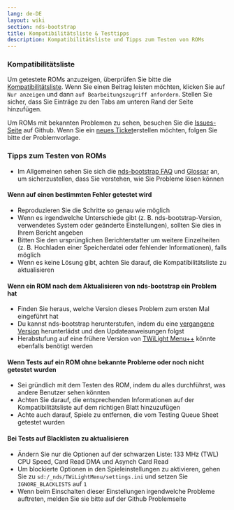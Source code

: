 ```yaml
---
lang: de-DE
layout: wiki
section: nds-bootstrap
title: Kompatibilitätsliste & Testtipps
description: Kompatibilitätsliste und Tipps zum Testen von ROMs
---
```


### Kompatibilitätsliste
Um getestete ROMs anzuzeigen, überprüfen Sie bitte die [Kompatibilitätsliste](https://docs.google.com/spreadsheets/d/1LRTkXOUXraTMjg1eedz_f7b5jiuyMv2x6e_jY_nyHSc/). Wenn Sie einen Beitrag leisten möchten, klicken Sie auf `Nur anzeigen` und dann `auf Bearbeitungszugriff anfordern`. Stellen Sie sicher, dass Sie Einträge zu den Tabs am unteren Rand der Seite hinzufügen.

Um ROMs mit bekannten Problemen zu sehen, besuchen Sie die [Issues-Seite](https://github.com/DS-Homebrew/nds-bootstrap/issues) auf Github. Wenn Sie ein [neues Ticket](https://github.com/DS-Homebrew/nds-bootstrap/issues/new)erstellen möchten, folgen Sie bitte der Problemvorlage.

### Tipps zum Testen von ROMs
- Im Allgemeinen sehen Sie sich die [nds-bootstrap FAQ](https://wiki.ds-homebrew.com/nds-bootstrap/faq) und [Glossar](https://wiki.ds-homebrew.com/nds-bootstrap/glossary) an, um sicherzustellen, dass Sie verstehen, wie Sie Probleme lösen können

#### Wenn auf einen bestimmten Fehler getestet wird
- Reproduzieren Sie die Schritte so genau wie möglich
- Wenn es irgendwelche Unterschiede gibt (z. B. nds-bootstrap-Version, verwendetes System oder geänderte Einstellungen), sollten Sie dies in Ihrem Bericht angeben
- Bitten Sie den ursprünglichen Berichterstatter um weitere Einzelheiten (z. B. Hochladen einer Speicherdatei oder fehlender Informationen), falls möglich
- Wenn es keine Lösung gibt, achten Sie darauf, die Kompatibilitätsliste zu aktualisieren

#### Wenn ein ROM nach dem Aktualisieren von nds-bootstrap ein Problem hat
- Finden Sie heraus, welche Version dieses Problem zum ersten Mal eingeführt hat
- Du kannst nds-bootstrap herunterstufen, indem du eine [vergangene Version](https://github.com/DS-Homebrew/nds-bootstrap/releases) herunterlädst und den Updateanweisungen folgst
- Herabstufung auf eine frühere Version von [TWiLight Menu++](https://github.com/DS-Homebrew/TWiLightMenu/releases) könnte ebenfalls benötigt werden

#### Wenn Tests auf ein ROM ohne bekannte Probleme oder noch nicht getestet wurden
- Sei gründlich mit dem Testen des ROM, indem du alles durchführst, was andere Benutzer sehen könnten
- Achten Sie darauf, die entsprechenden Informationen auf der Kompatibilitätsliste auf dem richtigen Blatt hinzuzufügen
- Achte auch darauf, Spiele zu entfernen, die vom Testing Queue Sheet getestet wurden

#### Bei Tests auf Blacklisten zu aktualisieren
- Ändern Sie nur die Optionen auf der schwarzen Liste: 133 MHz (TWL) CPU Speed, Card Read DMA und Asynch Card Read
- Um blockierte Optionen in den Spieleinstellungen zu aktivieren, gehen Sie zu `sd:/_nds/TWiLightMenu/settings.ini` und setzen Sie `IGNORE_BLACKLISTS` auf `1`
- Wenn beim Einschalten dieser Einstellungen irgendwelche Probleme auftreten, melden Sie sie bitte auf der Github Problemseite 
